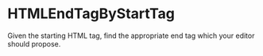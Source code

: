 # HTMLEndTagByStartTag
Given the starting HTML tag, find the appropriate end tag which your editor should propose.
